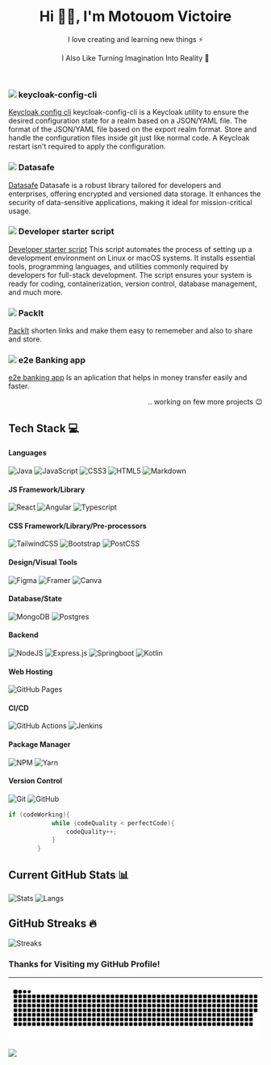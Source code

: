 <h1 align="center"> Hi 👋🏻, I'm Motouom Victoire </br> 
</h1>
<p align="center">I love creating and learning new things ⚡</p>
<p align="center"> I Also Like Turning Imagination Into Reality 🚀</p>
<p align="center">
<a href="https://twitter.com/VishwaGauravIn" target="_blank"><img alt="" src="https://img.shields.io/badge/Twitter-000?logo=X&logoColor=ffffff&style=for-the-badge" style="vertical-align:center" /></a>
<a href="https://www.linkedin.com/in/motouom-victoire-99550a2a9/" target="_blank"><img alt="" src="https://img.shields.io/badge/LinkedIn-000?logo=linkedin&logoColor=0A66C2&style=for-the-badge" style="vertical-align:center" /></a>
</p>

### <img src="https://ytmp.itsvg.in/PicsArt_11-13-11.55.52.png" width="16px" />  keycloak-config-cli
[Keycloak config cli](https://github.com/Motouom/keycloak-config-cli) keycloak-config-cli is a Keycloak utility to ensure the desired configuration state for a realm based on a JSON/YAML file. The format of the JSON/YAML file based on the export realm format. Store and handle the configuration files inside git just like normal code. A Keycloak restart isn't required to apply the configuration.

### <img src="https://visitcount.itsvg.in/logo.png" width="16px" />  Datasafe
[Datasafe](https://github.com/Motouom/datasafe) Datasafe is a robust library tailored for developers and enterprises, offering encrypted and versioned data storage. It enhances the security of data-sensitive applications, making it ideal for mission-critical usage.

### <img src="https://gprm.itsvg.in/logo.png" width="16px" />  Developer starter script
[Developer starter script](https://github.com/Motouom/Global-Project-Initialization-Script-in-Unix) This script automates the process of setting up a development environment on Linux or macOS systems. It installs essential tools, programming languages, and utilities commonly required by developers for full-stack development. The script ensures your system is ready for coding, containerization, version control, database management, and much more.

### <img src="https://cmt.itsvg.in/logo.png" width="16px" />  PackIt
[PackIt](https://github.com/Motouom/PackIt) shorten links and make them easy to rememeber and also to share and store.

### <img src="https://colpat.itsvg.in/logo.png" width="16px" />  e2e Banking app
[e2e banking app](https://github.com/Motouom/e2e-banking-app) Is an aplication that helps in money transfer easily and faster.

<p align="right">
.. working on few more projects 😉 </p>


## Tech Stack 💻
#### Languages
![Java](https://img.shields.io/badge/-Java-000?style=for-the-badge&logo=java)
![JavaScript](https://img.shields.io/badge/-JavaScript-000?style=for-the-badge&logo=javascript)
![CSS3](https://img.shields.io/badge/-CSS3-000?style=for-the-badge&logo=css3)
![HTML5](https://img.shields.io/badge/-HTML5-000?style=for-the-badge&logo=html5)
![Markdown](https://img.shields.io/badge/-Markdown-000?style=for-the-badge&logo=markdown)

#### JS Framework/Library
![React](https://img.shields.io/badge/-ReactJS-000?style=for-the-badge&logo=react)
![Angular](https://img.shields.io/badge/-AngularJS-000?style=for-the-badge&logo=angular)
![Typescript](https://img.shields.io/badge/Typescript-000?style=for-the-badge&logo=typescript)

#### CSS Framework/Library/Pre-processors
![TailwindCSS](https://img.shields.io/badge/-TailwindCSS-000?style=for-the-badge&logo=tailwind-css)
![Bootstrap](https://img.shields.io/badge/-Bootstrap-000?style=for-the-badge&logo=bootstrap)
![PostCSS](https://img.shields.io/badge/-PostCSS-000?style=for-the-badge&logo=postcss)

#### Design/Visual Tools
![Figma](https://img.shields.io/badge/-Figma-000?style=for-the-badge&logo=figma)
![Framer](https://img.shields.io/badge/-Framer-000?style=for-the-badge&logo=framer)
![Canva](https://img.shields.io/badge/-Canva-000?style=for-the-badge&logo=canva)

#### Database/State
![MongoDB](https://img.shields.io/badge/-MongoDB-000?style=for-the-badge&logo=mongodb)
![Postgres](https://img.shields.io/badge/-Postgres-000?style=for-the-badge&logo=postgres)

#### Backend
![NodeJS](https://img.shields.io/badge/-NodeJS-000?style=for-the-badge&logo=node.js&logoColor=pink)
![Express.js](https://img.shields.io/badge/-ExpressJS-000?style=for-the-badge&logo=express)
![Springboot](https://img.shields.io/badge/-Springboot-000?style=for-the-badge&logo=springboot)
![Kotlin](https://img.shields.io/badge/-Kotlin-000?style=for-the-badge&logo=kotlin)

#### Web Hosting
![GitHub Pages](https://img.shields.io/badge/-GitHub%20Pages-000?style=for-the-badge&logo=github)

#### CI/CD
![GitHub Actions](https://img.shields.io/badge/-github%20actions-000?style=for-the-badge&logo=githubactions)
![Jenkins](https://img.shields.io/badge/-jenkins-000?style=for-the-badge&logo=jenkins)

#### Package Manager
![NPM](https://img.shields.io/badge/-NPM-000?style=for-the-badge&logo=npm)
![Yarn](https://img.shields.io/badge/-yarn-000?style=for-the-badge&logo=yarn)

#### Version Control
![Git](https://img.shields.io/badge/-Git-000?style=for-the-badge&logo=git)
![GitHub](https://img.shields.io/badge/-GitHub-000?style=for-the-badge&logo=github)

``` java
if (codeWorking){
            while (codeQuality < perfectCode){
                codeQuality++;
            }
        }
```

## Current GitHub Stats 📊
![Stats](https://github-readme-stats.vercel.app/api?username=Motouom&show_icons=true&hide_border=false&theme=jolly&count_private=true&include_all_commits=true)
![Langs](https://github-readme-stats.vercel.app/api/top-langs/?username=Motouom&show_icons=true&hide_border=false&theme=jolly&count_private=true&include_all_commits=true&layout=compact)

## GitHub Streaks 🔥
![Streaks](http://github-readme-streak-stats.herokuapp.com?user=Motouom&theme=jolly&date_format=j%20M%5B%20Y%5D)

### Thanks for Visiting my GitHub Profile!

---
<p align="center">
<img src="https://github.com/Motouom/Motouom/blob/output/github-contribution-grid-snake-dark.svg">
</p>

[![](https://visitcount.itsvg.in/api?id=Motouom&pretty=true)](https://visitcount.itsvg.in)
